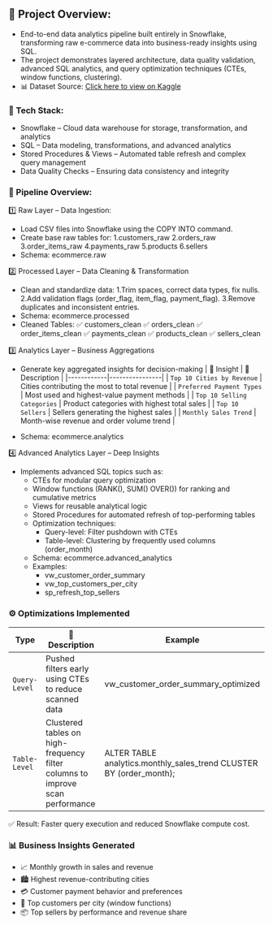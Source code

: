 #  

## 📌 Project Overview:
- End-to-end data analytics pipeline built entirely in Snowflake, transforming raw e-commerce data into business-ready insights using SQL.
- The project demonstrates layered architecture, data quality validation, advanced SQL analytics, and query optimization techniques (CTEs, window functions, clustering).
- 📊 Dataset Source: [Click here to view on Kaggle](https://www.kaggle.com/datasets/olistbr/brazilian-ecommerce?resource=download&select=olist_products_dataset.csv)

### 🧰 Tech Stack:

- Snowflake – Cloud data warehouse for storage, transformation, and analytics
- SQL – Data modeling, transformations, and advanced analytics
- Stored Procedures & Views – Automated table refresh and complex query management
- Data Quality Checks – Ensuring data consistency and integrity

### 🔄 Pipeline Overview:
1️⃣ Raw Layer – Data Ingestion:
- Load CSV files into Snowflake using the COPY INTO command.
- Create base raw tables for:
  1.customers_raw
  2.orders_raw
  3.order_items_raw
  4.payments_raw
  5.products
  6.sellers
- Schema: ecommerce.raw

2️⃣ Processed Layer – Data Cleaning & Transformation
- Clean and standardize data:
  1.Trim spaces, correct data types, fix nulls.
  2.Add validation flags (order_flag, item_flag, payment_flag).
  3.Remove duplicates and inconsistent entries.
- Schema: ecommerce.processed
- Cleaned Tables:
 ✅ customers_clean
 ✅ orders_clean
 ✅ order_items_clean
 ✅ payments_clean
 ✅ products_clean
 ✅ sellers_clean

3️⃣ Analytics Layer – Business Aggregations
- Generate key aggregated insights for decision-making
| 🧩  Insight | 📄 Description |
|------------|----------------|
| `Top 10 Cities by Revenue` | Cities contributing the most to total revenue |
| `Preferred Payment Types` | Most used and highest-value payment methods |
| `Top 10 Selling Categories` | Product categories with highest total sales |
| `Top 10 Sellers` | Sellers generating the highest sales |
| `Monthly Sales Trend` | Month-wise revenue and order volume trend |

- Schema: ecommerce.analytics

4️⃣ Advanced Analytics Layer – Deep Insights
- Implements advanced SQL topics such as:
  - CTEs for modular query optimization
  - Window functions (RANK(), SUM() OVER()) for ranking and cumulative metrics
  - Views for reusable analytical logic
  - Stored Procedures for automated refresh of top-performing tables
  - Optimization techniques:
       - Query-level: Filter pushdown with CTEs
       - Table-level: Clustering by frequently used columns (order_month)
  - Schema: ecommerce.advanced_analytics
  - Examples:
      - vw_customer_order_summary
      - vw_top_customers_per_city
      - sp_refresh_top_sellers

### ⚙️ Optimizations Implemented

|       Type      |                    📄 Description                                              |                            Example                                 |
|-----------------|--------------------------------------------------------------------------------|---------------------------------------------------------------------|
|  `Query-Level`  |  Pushed filters early using CTEs to reduce scanned data                        | vw_customer_order_summary_optimized                                 |
|  `Table-Level`  |  Clustered tables on high-frequency filter columns to improve scan performance | ALTER TABLE analytics.monthly_sales_trend CLUSTER BY (order_month); |
✅ Result: Faster query execution and reduced Snowflake compute cost.

### 📊 Business Insights Generated
- 📈 Monthly growth in sales and revenue
- 🏙️ Highest revenue-contributing cities
- 💳 Customer payment behavior and preferences
- 👥 Top customers per city (window functions)
- 📦 Top sellers by performance and revenue share


